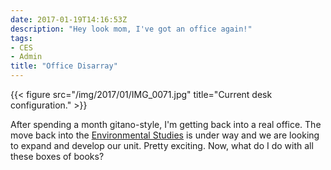 ```yaml
---
date: 2017-01-19T14:16:53Z
description: "Hey look mom, I've got an office again!"
tags:
- CES
- Admin
title: "Office Disarray"
---
```


{{< figure src="/img/2017/01/IMG_0071.jpg" title="Current desk configuration." >}}

After spending a month gitano-style, I'm getting back into a real office.  The move back into the [Environmental Studies](http://ces.vcu.edu) is under way and we are looking to expand and develop our unit.  Pretty exciting.  Now, what do I do with all these boxes of books?

